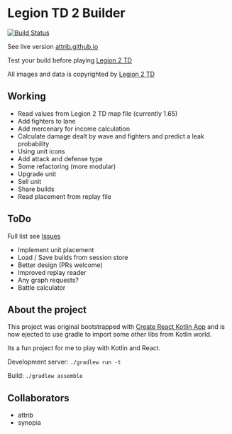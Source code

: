# Legion TD 2 Builder

[![Build Status](https://travis-ci.org/attrib/legion2-builder.svg?branch=fromTools)](https://travis-ci.org/attrib/legion2-builder)

See live version [attrib.github.io](https://attrib.github.io)

Test your build before playing [Legion 2 TD](https://legiontd2.com)

All images and data is copyrighted by [Legion 2 TD](https://legiontd2.com)

## Working

* Read values from Legion 2 TD map file (currently 1.65)
* Add fighters to lane
* Add mercenary for income calculation
* Calculate damage dealt by wave and fighters and predict a leak probability
* Using unit icons 
* Add attack and defense type
* Some refactoring (more modular)
* Upgrade unit
* Sell unit
* Share builds
* Read placement from replay file

## ToDo

Full list see [Issues](https://github.com/attrib/legion2-builder/issues)

* Implement unit placement
* Load / Save builds from session store
* Better design (PRs welcome)
* Improved replay reader
* Any graph requests?
* Battle calculator

## About the project

This project was original bootstrapped with [Create React Kotlin App](https://github.com/JetBrains/create-react-kotlin-app) and is now ejected to use gradle to import some other libs from Kotlin world.

Its a fun project for me to play with Kotlin and React.

Development server: `./gradlew run -t`

Build: `./gradlew assemble`

## Collaborators

* attrib
* synopia
